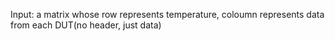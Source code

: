 Input: a matrix whose row represents temperature, coloumn represents data from each DUT(no header, just data)
